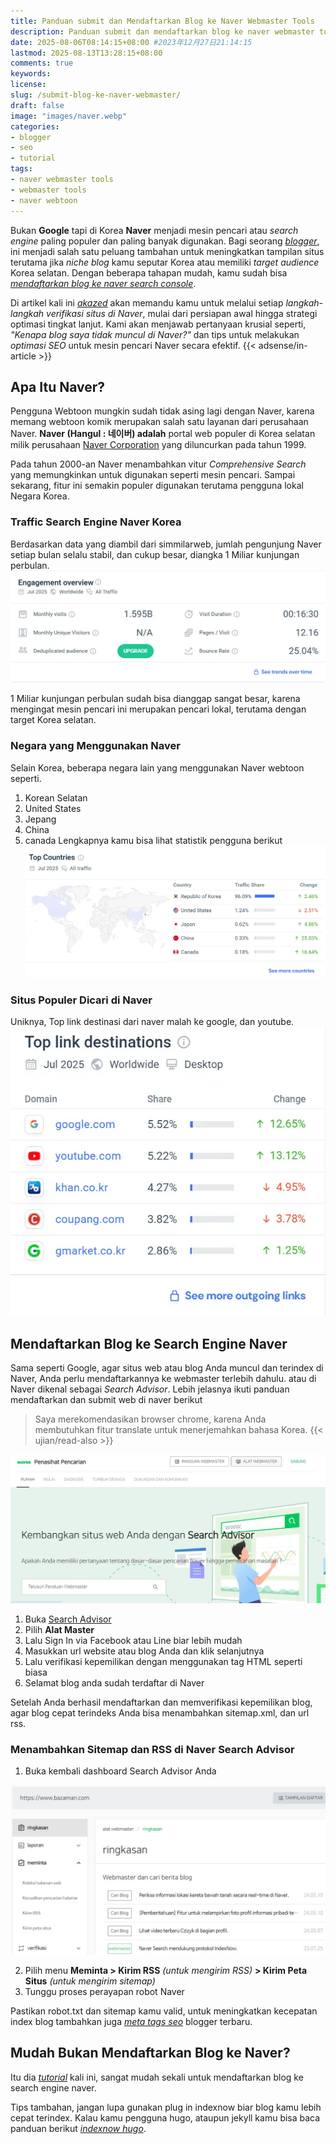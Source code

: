 ```yaml
---
title: Panduan submit dan Mendaftarkan Blog ke Naver Webmaster Tools
description: Panduan submit dan mendaftarkan blog ke naver webmaster tools untuk meningkatkan hasil pencarian di korea menggunakan naver webtoon, serta agar blog terdaftar di naver
date: 2025-08-06T08:14:15+08:00 #2023年12月27日21:14:15
lastmod: 2025-08-13T13:28:15+08:00 
comments: true
keywords: 
license: 
slug: /submit-blog-ke-naver-webmaster/
draft: false 
image: "images/naver.webp"
categories:
- blogger
- seo
- tutorial
tags:
- naver webmaster tools
- webmaster tools
- naver webtoon
---
```


Bukan **Google** tapi di Korea **Naver** menjadi mesin pencari atau *search engine* paling populer dan paling banyak digunakan. Bagi seorang *[blogger](/categories/blogger/)*, ini menjadi salah satu peluang tambahan untuk meningkatkan tampilan situs terutama jika *niche blog* kamu seputar Korea atau memiliki *target audience* Korea selatan. Dengan beberapa tahapan mudah, kamu sudah bisa *[mendaftarkan blog ke naver search console](/submit-blog-ke-naver-webmaster/)*. 

Di artikel kali ini *[akazed](/)* akan memandu kamu untuk melalui setiap *langkah-langkah verifikasi situs di Naver*, mulai dari persiapan awal hingga strategi optimasi tingkat lanjut. Kami akan menjawab pertanyaan krusial seperti, *"Kenapa blog saya tidak muncul di Naver?"* dan tips untuk melakukan *optimasi SEO* untuk mesin pencari Naver secara efektif.
{{< adsense/in-article >}}

## Apa Itu Naver?

Pengguna Webtoon mungkin sudah tidak asing lagi dengan Naver, karena memang webtoon komik merupakan salah satu layanan dari perusahaan Naver. **Naver (Hangul : 네이버) adalah** portal web populer di Korea selatan milik perusahaan [Naver Corporation](https://www.navercorp.com/) yang diluncurkan pada tahun 1999.

Pada tahun 2000-an Naver menambahkan vitur _Comprehensive Search_ yang memungkinkan untuk digunakan seperti mesin pencari. Sampai sekarang, fitur ini semakin populer digunakan terutama pengguna lokal Negara Korea.

### Traffic Search Engine Naver Korea
Berdasarkan data yang diambil dari simmilarweb, jumlah pengunjung Naver setiap bulan selalu stabil, dan cukup besar, diangka 1 Miliar kunjungan perbulan. 
![jumlah user naver](images/naver-user.webp)

1 Miliar kunjungan perbulan sudah bisa dianggap sangat besar, karena mengingat mesin pencari ini merupakan pencari lokal, terutama dengan target Korea selatan.

### Negara yang Menggunakan Naver
Selain Korea, beberapa negara lain yang menggunakan Naver webtoon seperti.
1. Korean Selatan
2. United States
3. Jepang
4. China
5. canada
Lengkapnya kamu bisa lihat statistik pengguna berikut
![negara pengguna naver](images/naver-country.webp)

### Situs Populer Dicari di Naver
Uniknya, Top link destinasi dari naver malah ke google, dan youtube. 
![situs populer di naver](images/top-site.webp)

## Mendaftarkan Blog ke Search Engine Naver

Sama seperti Google, agar situs web atau blog Anda muncul dan terindex di Naver, Anda perlu mendaftarkannya ke webmaster terlebih dahulu. atau di Naver dikenal sebagai _Search Advisor_. Lebih jelasnya ikuti panduan mendaftarkan dan submit web di naver berikut

>Saya merekomendasikan browser chrome, karena Anda membutuhkan fitur translate untuk menerjemahkan bahasa Korea.
{{< ujian/read-also >}}

![cara daftar blog ke naver](images/w1.webp)
1. Buka [Search Advisor](https://searchadvisor.naver.com/)
2. Pilih **Alat Master**
3. Lalu Sign In via Facebook atau Line biar lebih mudah
4. Masukkan url website atau blog Anda dan klik selanjutnya
5. Lalu verifikasi kepemilikan dengan menggunakan tag HTML seperti biasa
6. Selamat blog anda sudah terdaftar di Naver

Setelah Anda berhasil mendaftarkan dan memverifikasi kepemilikan blog, agar blog cepat terindeks Anda bisa menambahkan sitemap.xml, dan url rss.

### Menambahkan Sitemap dan RSS di Naver Search Advisor

1. Buka kembali dashboard Search Advisor Anda

![cara mengirim sitemap di naver](images/w2.webp)

2. Pilih menu **Meminta > Kirim RSS** _(untuk mengirim RSS)_ **\> Kirim Peta Situs** _(untuk mengirim sitemap)_
3. Tunggu proses perayapan robot Naver

Pastikan robot.txt dan sitemap kamu valid, untuk meningkatkan kecepatan index blog tambahkan juga *[meta tags seo](/meta-tag-seo-blogger-terbaru/)* blogger terbaru.
## Mudah Bukan Mendaftarkan Blog ke Naver?

Itu dia *[tutorial](/categories/tutorial/)* kali ini, sangat mudah sekali untuk mendaftarkan blog ke search engine naver.

Tips tambahan, jangan lupa gunakan plug in indexnow biar blog kamu lebih cepat terindex. Kalau kamu pengguna hugo, ataupun jekyll kamu bisa baca panduan berikut *[indexnow hugo](/panduan-integrasi-indexnow-hugo/)*. 